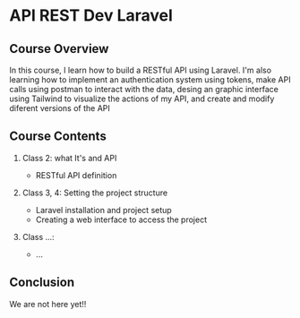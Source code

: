 # API REST Dev Laravel

## Course Overview

In this course, I learn how to build a RESTful API using Laravel. I'm also learning how to implement an authentication system using tokens, make API calls using postman to interact with the data, desing an graphic interface using Tailwind to visualize the actions of my API, and create and modify diferent versions of the API

## Course Contents

1. Class 2: what It's and API
    * RESTful API definition

2. Class 3, 4: Setting the project structure
    * Laravel installation and project setup
    * Creating a web interface to access the project

3. Class ...: 
    * ...

## Conclusion

We are not here yet!!